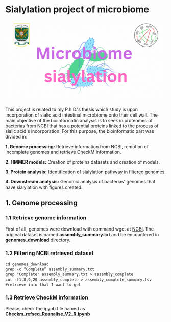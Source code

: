 # Sialylation project of microbiome

![Bacteria%20sia](https://github.com/edtankian97/microbiota_sialylation/blob/teste/Bacteria%20sia.gif)

This project is related to my P.h.D.'s thesis which study is upon incorporation of sialic acid intestinal microbiome onto their cell wall. The main objective of the bioinformatic analysis is to
seek in proteomes of bacterias from NCBI that has a potential proteins linked to the process of sialic acid's incorporation. For this purpose, the bioinformatic part was divided in:

**1. Genome processing:** Retrieve information from NCBI, remotion of incomplete genomes and retrieve CheckM information.

**2. HMMER models:** Creation of proteins datasets and creation of models.

**3. Protein analysis:** Identification of sialylation pathway in filtered genomes.

**4. Downstream analysis:** Genomic analysis of bacterias' genomes that have sialylation with figures created.

## 1. Genome processing

### 1.1 Retrieve genome information

First of all, genomes were download with command wget at [NCBI](https://ftp.ncbi.nlm.nih.gov/genomes/refseq/bacteria/assembly_summary.txt). 
 The original dataset is named **assembly_summary.txt** and be encountered in **genomes_download** directory.

### 1.2 Filtering NCBI retrieved dataset
```
cd genomes_download
grep -c “Complete” assembly_summary.txt
grep "Complete" assembly_summary.txt > assembly_complete
cut -f1,8,9,20 assembly_complete > assembly_complete_summary.tsv #retrieve info that I want to get
```

### 1.3 Retrieve CheckM information
Please, check the ipynb file named as **Checkm_refseq_Reanalise_V2_R.ipynb**



